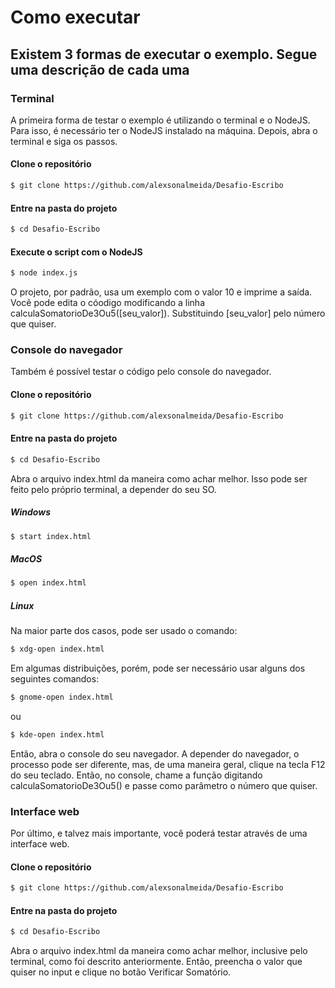 # Como executar
## Existem 3 formas de executar o exemplo. Segue uma descrição de cada uma
### Terminal
A primeira forma de testar o exemplo é utilizando o terminal e o NodeJS. Para isso, é necessário ter o NodeJS instalado na máquina. Depois, abra o terminal e siga os passos.
#### Clone o repositório
```bash
$ git clone https://github.com/alexsonalmeida/Desafio-Escribo
```
#### Entre na pasta do projeto
```bash
$ cd Desafio-Escribo
```
#### Execute o script com o NodeJS
```bash
$ node index.js
```
O projeto, por padrão, usa um exemplo com o valor 10 e imprime a saída. Você pode edita o cóodigo modificando a linha calculaSomatorioDe3Ou5([seu_valor]). Substituindo [seu_valor] pelo número que quiser.

### Console do navegador
Também é possível testar o código pelo console do navegador.
#### Clone o repositório
```bash
$ git clone https://github.com/alexsonalmeida/Desafio-Escribo
```
#### Entre na pasta do projeto
```bash
$ cd Desafio-Escribo
```
Abra o arquivo index.html da maneira como achar melhor. Isso pode ser feito pelo próprio terminal, a depender do seu SO.
##### Windows
```bash
$ start index.html
```
##### MacOS
```bash
$ open index.html
```
##### Linux
Na maior parte dos casos, pode ser usado o comando:
```bash
$ xdg-open index.html
```
Em algumas distribuições, porém, pode ser necessário usar alguns dos seguintes comandos:
```bash
$ gnome-open index.html
```
ou
```bash
$ kde-open index.html
```
Então, abra o console do seu navegador. A depender do navegador, o processo pode ser diferente, mas, de uma maneira geral, clique na tecla F12 do seu teclado. Então, no console, chame a função digitando calculaSomatorioDe3Ou5() e passe como parâmetro o número que quiser.
### Interface web
Por último, e talvez mais importante, você poderá testar através de uma interface web.
#### Clone o repositório
```bash
$ git clone https://github.com/alexsonalmeida/Desafio-Escribo
```
#### Entre na pasta do projeto
```bash
$ cd Desafio-Escribo
```
Abra o arquivo index.html da maneira como achar melhor, inclusive pelo terminal, como foi descrito anteriormente. Então, preencha o valor que quiser no input e clique no botão Verificar Somatório.
